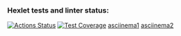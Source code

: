 ### Hexlet tests and linter status:

[![Actions Status](https://github.com/foxxdogg/frontend-project-44/actions/workflows/hexlet-check.yml/badge.svg)](https://github.com/foxxdogg/frontend-project-44/actions)
[![Test Coverage](https://api.codeclimate.com/v1/badges/6ed1472ba2ef8141f03c/test_coverage)](https://codeclimate.com/github/foxxdogg/frontend-project-44/test_coverage)
[asciinema1](https://asciinema.org/a/082UE6z3b4zLWaSJbdqru6d4R)
[asciinema2](https://asciinema.org/a/xnzBC6jTRdprwXAfQNMSeNUlP)
